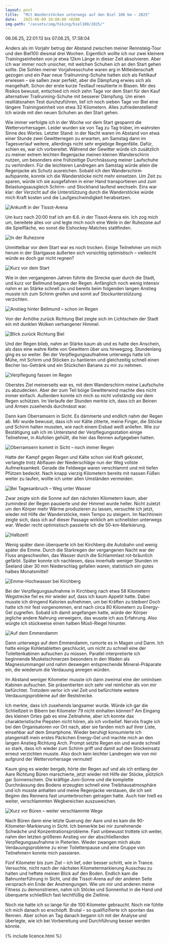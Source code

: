 ```yaml
---
layout: post
title:  "Mit Wanderstöcken unterwegs auf den Biel 100 km – 2025"
date:   2025-06-09 10:00:00 +0200
img-path: "/assets/img/hiking/biel100/2025/"
---
```

06.06.25, 22:01:13 bis 07.06.25, 17:38:04

Anders als im Vorjahr betrug der Abstand zwischen meiner Rennsteig-Tour und den Biel100 diesmal drei Wochen. Eigentlich wollte ich nur zwei kleinere Trainingseinheiten von je etwa 12km Länge in dieser Zeit absolvieren. Aber ich war immer noch unsicher, mit welchen Schuhen ich an den Start gehen sollte. Die Sohlen meiner Vorjahresschuhe waren arg in Mitleidenschaft gezogen und ein Paar neue Trailrunning-Schuhe hatten sich als Fehlkauf erwiesen – sie saßen zwar perfekt, aber die Dämpfung erwies sich als mangelhaft. Schon der erste kurze Testlauf resultierte in Blasen. Mir des Risikos bewusst, entschied ich mich zehn Tage vor dem Start für den Kauf alternativer Trailrunning-Schuhe mit besserer Dämpfung. Um einen realitätsnahen Test durchzuführen, lief ich noch sieben Tage vor Biel eine längere Trainingseinheit von etwa 32 Kilometern. Alles zufriedenstellend! Ich würde mit den neuen Schuhen an den Start gehen.

Wie immer verfolgte ich in der Woche vor dem Start gespannt die Wettervorhersagen. Leider wurden sie von Tag zu Tag trüber, im wahrsten Sinne des Wortes. Letzter Stand: in der Nacht waren im Abstand von etwa einer Stunde zwei Gewitterregen zu erwarten, am Samstag dann im Tagesverlauf weitere, allerdings nicht sehr ergiebige Regenfälle. Dafür, schien es, war ich vorbereitet. Während der Gewitter würde ich zusätzlich zu meiner extrem leichten Regenjacke meinen kleinen Wanderschirm nutzen, um besonders eine frühzeitige Durchnässung meiner Laufschuhe zu verhindern. Für die leichteren Landregen am Samstag würde allein die Regenjacke als Schutz ausreichen. Sobald ich den Wanderschirm aufspannte, konnte ich die Wanderstöcke nicht mehr einsetzen. Um Zeit zu sparen, würde ich sie ausgefahren in einer Hand transportieren und zum Belastungsausgleich Schirm- und Stockhand laufend wechseln. Eins war klar: der Verzicht auf die Unterstützung durch die Wanderstöcke würde mich Kraft kosten und die Laufgeschwindigkeit herabsetzen.

![Ankunft in der Tissot-Arena]({{page.img-path}}20250606_201021_resize.jpg)

Um kurz nach 20:00 traf ich am 6.6. in der Tissot-Arena ein. Ich zog mich um, bereitete alles vor und legte mich noch eine Weile in der Ruhezone auf die Spielfläche, wo sonst die Eishockey-Matches stattfinden.

![In der Ruhezone]({{page.img-path}}20250606_203403_resize.jpg)

Unmittelbar vor dem Start war es noch trocken. Einige Teilnehmer um mich herum in der Startgasse äußerten sich vorsichtig optimistisch – vielleicht würde es doch gar nicht regnen?

![Kurz vor dem Start]({{page.img-path}}20250606_215814_resize.jpg)

Wie in den vergangenen Jahren führte die Strecke quer durch die Stadt, und kurz vor Bellmund begann der Regen. Anfänglich noch wenig intensiv nahm er an Stärke schnell zu und bereits beim folgenden langen Anstieg musste ich zum Schirm greifen und somit auf Stockunterstützung verzichten. 

![Anstieg hinter Bellmund – schon im Regen]({{page.img-path}}20250606_232304_resize.jpg)

Von der Anhöhe zurück Richtung Biel zeigte sich im Lichtschein der Stadt ein mit dunklen Wolken verhangener Himmel.

![Blick zurück Richtung Biel]({{page.img-path}}20250606_232555_resize.jpg)

Und der Regen blieb, nahm an Stärke kaum ab und es hatte den Anschein, als dass eine wahre Kette von Gewittern über uns hinwegzog. Stundenlang ging es so weiter. Bei der Verpflegungsaufnahme unterwegs hatte ich Mühe, mit Schirm und Stöcken zu hantieren und gleichzeitig schnell einen Becher Iso-Getränk und ein Stückchen Banane zu mir zu nehmen.

![Verpflegung fassen im Regen]({{page.img-path}}20250607_013811_resize.jpg)

Oberstes Ziel meinerseits war es, mit dem Wanderschirm meine Laufschuhe zu abzudecken. Aber der zum Teil böige Gewitterwind machte dies nicht immer einfach. Außerdem konnte ich mich so nicht vollständig vor dem Regen schützen. Im Verlaufe der Stunden merkte ich, dass ich an Beinen und Armen zusehends durchnässt war.

Dann kam Oberramsern in Sicht. Es dämmerte und endlich nahm der Regen ab. Mir wurde bewusst, dass ich vor Kälte zitterte, meine Finger, die Stöcke und Schirm halten mussten, wie nach einem Eisbad weiß anliefen. Wie zur Bestätigung sah ich im Unterstand der Verpflegungsstation einige Teilnehmer, in Alufolien gehüllt, die hier das Rennen aufgegeben hatten.

![Oberramsern kommt in Sicht – noch immer Regen]({{page.img-path}}20250607_044938_resize.jpg)

Hatte der Kampf gegen Regen und Kälte schon viel Kraft gekostet, verlangte trotz Abflauen der Niederschläge nun der Weg vollste Aufmerksamkeit. Gerade die Feldwege waren verschlammt und mit tiefen Pfützen bedeckt. Nach knapp vierzig Kilometern bereits mit nassen Füßen weiter zu laufen, wollte ich unter allen Umständen vermeiden.

![Bei Tagesanbruch – Weg unter Wasser]({{page.img-path}}20250607_052044_resize.jpg)

Zwar zeigte sich die Sonne auf den nächsten Kilometern kaum, aber zumindest der Regen pausierte und der Himmel wurde heller. Nicht zuletzt um den Körper mehr Wärme produzieren zu lassen, versuchte ich jetzt, wieder mit Hilfe der Wanderstöcke, mein Tempo zu steigern. Im Nachhinein zeigte sich, dass ich auf dieser Passage wirklich am schnellsten unterwegs war. Wieder recht optimistisch passierte ich die 50-km-Markierung.

![Halbzeit!]({{page.img-path}}20250607_072031_resize.jpg)

Wenig später dann überquerte ich bei Kirchberg die Autobahn und wenig später die Emme. Durch die Starkregen der vergangenen Nacht war der Fluss angeschwollen, das Wasser durch die Schlammlast rot-bräunlich gefärbt. Später konnte ich nachlesen, dass innerhalb weniger Stunden im Seeland über 30 mm Niederschlag gefallen waren, statistisch ein gutes halbes Monatsmittel!

![Emme-Hochwasser bei Kirchberg]({{page.img-path}}20250607_082945_resize.jpg)

Bei der Verpflegungsaufnahme in Kirchberg nach etwa 58 Kilometern Wegstrecke fiel es mir wieder auf, dass ich kaum Appetit hatte. Dabei musste ich dringend Kalorien aufnehmen, um bei Kräften zu bleiben! Doch hatte ich mir fest vorgenommen, erst nach circa 80 Kilometern zu Energy-Gel zugreifen. Sobald ich damit angefangen hatte, würde der Körper jegliche andere Nahrung verweigern, das wusste ich aus Erfahrung. Also würgte ich stückweise einen halben Müsli-Riegel hinunter.

![Auf dem Emmendamm]({{page.img-path}}20250607_090929_resize.jpg)

Dann unterwegs auf dem Emmendamm, rumorte es in Magen und Darm. Ich hatte einige Kohletabletten geschluckt, um nicht zu schnell eine der Toilettenkabinen aufsuchen zu müssen. Parallel interpretierte ich beginnende Muskelschmerzen besonders in den Waden als Magnesiummangel und nahm deswegen entsprechende Mineral-Präparate ein, die wiederum die Verdauung anregen würden.

Im Abstand weniger Kilometer musste ich dann zweimal eine der ominösen Kabinen aufsuchen. Sie präsentierten sich sehr viel reinlicher als von mir befürchtet. Trotzdem verlor ich viel Zeit und befürchtete weitere Verdauungsprobleme auf der Reststrecke. 

Ich merkte, dass ich zusehends langsamer wurde. Würde ich gar die Schließzeit in Bibern bei Kilometer 79 nicht einhalten können? Am Eingang des kleinen Ortes gab es eine Zeitnahme, aber ich konnte das charakteristische Piepsten nicht hören, als ich vorbeilief. Nervös fragte ich bei den Organisatoren vor Ort nach, aber sie fanden mich auf ihrer Liste, einsehbar auf dem Smartphone. Wieder beruhigt konsumierte ich plangemäß mein erstes Päckchen Energy-Gel und machte mich an den langen Anstieg Richtung Arch. Prompt setzte Regen ein und wurde schnell so stark, dass ich wieder zum Schirm griff und damit auf den Stockeinsatz erneut verzichten musste. Also doch kein leichter Landregen wie von mir aufgrund der Wettervorhersage vermutet! 

Kaum ging es wieder bergab, hörte der Regen auf und als ich entlang der Aare Richtung Büren marschierte, jetzt wieder mit Hilfe der Stöcke, plötzlich gar Sonnenschein. Die kräftige Juni-Sonne und die komplette Durchnässung des Bodens erzeugten schnell eine Treibhausatmosphäre und ich musste anhalten und meine Regenjacke verstauen, die ich seit Beginn des Rennens fast ununterbrochen getragen hatte. Auch hier hieß es weiter, verschlammten Wegbereichen auszuweichen.

![Kurz vor Büren – weiter verschlammte Wege]({{page.img-path}}20250607_140636_resize.jpg)

Nach Büren dann eine letzte Querung der Aare und es kam die 90-Kilometer-Markierung in Sicht. Ich bemerkte bei mir zunehmende Schwäche und Konzentrationsprobleme. Fast unbewusst trottete ich weiter, nahm den letzten größeren Anstieg vor der abschließenden Verpflegungsaufnahme in Pieterlen. Wieder zwangen mich akute Verdauungsprobleme zu einer Toilettenpause und eine Gruppe von Teilnehmern konnte mich passieren. 

Fünf Kilometer bis zum Ziel – ich lief, oder besser schritt, wie in Trance. Versuchte, nicht nach der nächsten Kilometermarkierung Ausschau zu halten und heftete meinen Blick auf den Boden. Endlich kam die Bahnunterführung in Sicht, und die Tissot-Arena auf der anderen Seite versprach ein Ende der Anstrengungen. Wie um mir und anderen meine Fitness zu demonstrieren, nahm ich Stöcke und Sonnenhut in die Hand und überquerte schließlich fast leichtfüßig die Ziellinie.

Noch nie hatte ich so lange für die 100 Kilometer gebraucht. Noch nie fühlte ich mich danach so erschöpft. Brutal – so qualifizifierte ich spontan das Rennen. Aber schon an Tag danach begann ich mit der Analyse und überlegte, wie ich bei Vorbereitung und Durchführung besser werden könnte.

{% include licence.html %}


